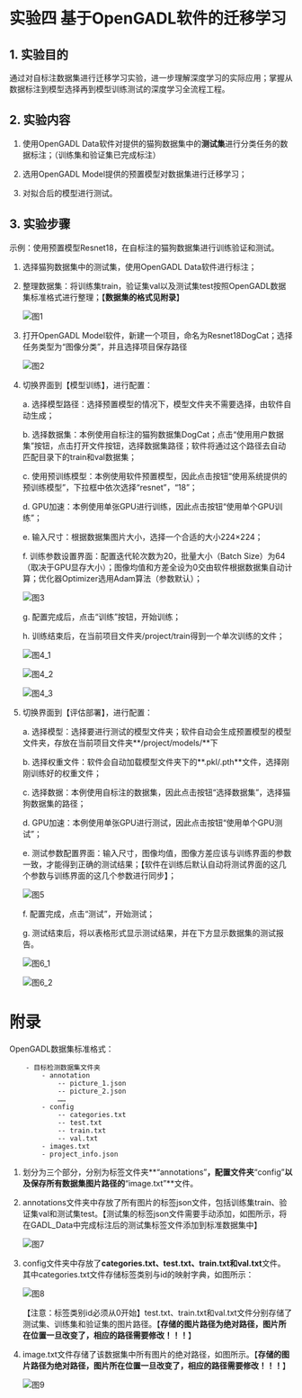 # 实验四 基于OpenGADL软件的迁移学习

## 1. 实验目的

通过对自标注数据集进行迁移学习实验，进一步理解深度学习的实际应用；掌握从数据标注到模型选择再到模型训练测试的深度学习全流程工程。

## 2. 实验内容

1. 使用OpenGADL Data软件对提供的猫狗数据集中的**测试集**进行分类任务的数据标注；（训练集和验证集已完成标注）

2. 选用OpenGADL Model提供的预置模型对数据集进行迁移学习；

3. 对拟合后的模型进行测试。

## 3. 实验步骤

示例：使用预置模型Resnet18，在自标注的猫狗数据集进行训练验证和测试。

1. 选择猫狗数据集中的测试集，使用OpenGADL Data软件进行标注；

2. 整理数据集：将训练集train，验证集val以及测试集test按照OpenGADL数据集标准格式进行整理；【**数据集的格式见附录**】

   ![图1](https://raw.githubusercontent.com/OpenGADL/OpenGADL-Model/main/picture/202310251449695.png)

3. 打开OpenGADL Model软件，新建一个项目，命名为Resnet18DogCat；选择任务类型为“图像分类”，并且选择项目保存路径

   ![图2](https://raw.githubusercontent.com/OpenGADL/OpenGADL-Model/main/picture/202310251449350.png)

4. 切换界面到【模型训练】，进行配置：

   a. 选择模型路径：选择预置模型的情况下，模型文件夹不需要选择，由软件自动生成；

   b. 选择数据集：本例使用自标注的猫狗数据集DogCat；点击“使用用户数据集”按钮，点击打开文件按钮，选择数据集路径；软件将通过这个路径去自动匹配目录下的train和val数据集；

   c. 使用预训练模型：本例使用软件预置模型，因此点击按钮“使用系统提供的预训练模型”，下拉框中依次选择“resnet”，“18”；

   d. GPU加速：本例使用单张GPU进行训练，因此点击按钮“使用单个GPU训练”；

   e. 输入尺寸：根据数据集图片大小，选择一个合适的大小224×224；

   f. 训练参数设置界面：配置迭代轮次数为20，批量大小（Batch Size）为64（取决于GPU显存大小）；图像均值和方差全设为0交由软件根据数据集自动计算；优化器Optimizer选用Adam算法（参数默认）；

   ![图3](https://raw.githubusercontent.com/OpenGADL/OpenGADL-Model/main/picture/202310251449718.png)

   g. 配置完成后，点击“训练”按钮，开始训练；

   h. 训练结束后，在当前项目文件夹/project/train得到一个单次训练的文件；

   ![图4_1](https://raw.githubusercontent.com/OpenGADL/OpenGADL-Model/main/picture/202310251450561.png)

   ![图4_2](https://raw.githubusercontent.com/OpenGADL/OpenGADL-Model/main/picture/202310251450788.png)

   ![图4_3](https://raw.githubusercontent.com/OpenGADL/OpenGADL-Model/main/picture/202310251450910.png)

5. 切换界面到【评估部署】，进行配置：

   a. 选择模型：选择要进行测试的模型文件夹；软件自动会生成预置模型的模型文件夹，存放在当前项目文件夹**/project/models/**下

   b. 选择权重文件：软件会自动加载模型文件夹下的**.pkl/.pth**文件，选择刚刚训练好的权重文件；

   c. 选择数据：本例使用自标注的数据集，因此点击按钮“选择数据集”，选择猫狗数据集的路径；

   d. GPU加速：本例使用单张GPU进行测试，因此点击按钮“使用单个GPU测试”；

   e. 测试参数配置界面：输入尺寸，图像均值，图像方差应该与训练界面的参数一致，才能得到正确的测试结果；【软件在训练后默认自动将测试界面的这几个参数与训练界面的这几个参数进行同步】；

   ![图5](https://raw.githubusercontent.com/OpenGADL/OpenGADL-Model/main/picture/202310251451345.png)

   f. 配置完成，点击“测试”，开始测试；

   g. 测试结束后，将以表格形式显示测试结果，并在下方显示数据集的测试报告。

   ![图6_1](https://raw.githubusercontent.com/OpenGADL/OpenGADL-Model/main/picture/202310251451495.png)

   ![图6_2](https://raw.githubusercontent.com/OpenGADL/OpenGADL-Model/main/picture/202310251451301.png)

   



# 附录

OpenGADL数据集标准格式：

		- 目标检测数据集文件夹
			- annotation	
				-- picture_1.json
				-- picture_2.json
				……
			- config
				-- categories.txt
				-- test.txt
				-- train.txt
				-- val.txt
			- images.txt
			- project_info.json

1. 划分为三个部分，分别为标签文件夹**“annotations”**，配置文件夹**“config”**以及保存所有数据集图片路径的**“image.txt”**文件。

2. annotations文件夹中存放了所有图片的标签json文件，包括训练集train、验证集val和测试集test。【测试集的标签json文件需要手动添加，如图所示，将在GADL_Data中完成标注后的测试集标签文件添加到标准数据集中】

   ![图7](https://raw.githubusercontent.com/MagnetoXxz/My_pictures/main/Test_picture/202310251452074.png)

3. config文件夹中存放了**categories.txt、test.txt、train.txt和val.txt**文件。其中categories.txt文件存储标签类别与id的映射字典，如图所示：

   ![图8](https://raw.githubusercontent.com/MagnetoXxz/My_pictures/main/Test_picture/202310251452348.png)

   【注意：标签类别id必须从0开始】test.txt、train.txt和val.txt文件分别存储了测试集、训练集和验证集的图片路径。【**存储的图片路径为绝对路径，图片所在位置一旦改变了，相应的路径需要修改！！！**】

4. image.txt文件存储了该数据集中所有图片的绝对路径，如图所示。【**存储的图片路径为绝对路径，图片所在位置一旦改变了，相应的路径需要修改！！！**】

   ![图9](https://raw.githubusercontent.com/MagnetoXxz/My_pictures/main/Test_picture/202310251452512.png)

